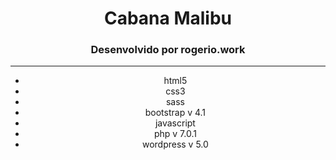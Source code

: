 <div align="center">
	<h1>Cabana Malibu</h1>
  <h3>Desenvolvido por rogerio.work</h3>
  <hr>

  * html5
  * css3
  * sass
  * bootstrap v 4.1
  * javascript
  * php v 7.0.1
  * wordpress v 5.0
</div>

